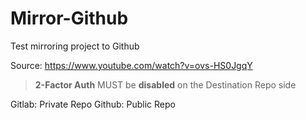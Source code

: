 # Mirror-Github

Test mirroring project to Github

Source:
https://www.youtube.com/watch?v=ovs-HS0JgqY

> **2-Factor Auth** MUST be **disabled** on the Destination Repo side


Gitlab: Private Repo
Github: Public Repo
